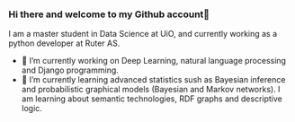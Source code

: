 ### Hi there and welcome to my Github account👋

I am a master student in Data Science at UiO, and currently working as a python developer at Ruter AS. 

- 🔭 I’m currently working on Deep Learning, natural language processing and Django programming.
- 🌱 I’m currently learning advanced statistics sush as Bayesian inference and probabilistic graphical models (Bayesian and Markov networks). I am learning about semantic technologies, RDF graphs and descriptive logic.
<!---

- 👯 I’m looking to collaborate on ...
- 🤔 I’m looking for help with ...
- 💬 Ask me about ...
- 📫 How to reach me: ...
- 😄 Pronouns: ...
- ⚡ Fun fact: ...

